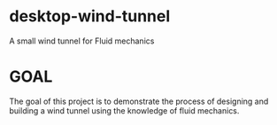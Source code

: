 # desktop-wind-tunnel
A small wind tunnel for Fluid mechanics

# GOAL
The goal of this project is to demonstrate the process of designing and building a wind tunnel using the knowledge of fluid mechanics. 
